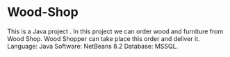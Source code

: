 # Wood-Shop
This is a Java project . In this project we can order wood and furniture from Wood Shop. Wood Shopper can take place this order and deliver it. Language: Java    Software: NetBeans 8.2   Database: MSSQL.
